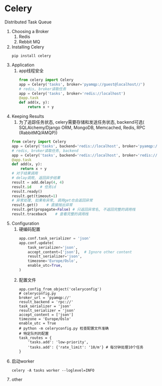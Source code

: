 # Celery

Distributed Task Queue

1. Choosing a Broker
    1. Redis
    2. Rebbit MQ
2. Installing Celery
    ```
    pip install celery
    ```
3. Application
    1. app线程安全
        ```python
        from celery import Celery
        app = Celery('tasks', broker='pyamqp://guest@localhost//')
        # redis, broker读取任务
        app = Celery('tasks', broker='redis://localhost')
        @app.task
        def add(x, y):
            return x + y
        ```
4. Keeping Results
    1. 为了追踪任务状态, celery需要存储和发送任务状态, backend可选( SQLAlchemy/Django ORM, MongoDB, Memcached, Redis, RPC (RabbitMQ/AMQP))
    ```python
    from celery import Celery
    app = Celery('tasks', backend='redis://localhost', broker='pyamqp://guest@localhost//')
    # redis, broker读取任务, backend
    app = Celery('tasks', backend='redis://localhost', broker='redis://localhost')
    @app.task
    def add(x, y):
        return x + y
    # 对于结果调用
    # delay调用, 返回异步结果
    result = add.delay(4, 4)
    result.id    # 任务id
    result.ready()
    result.get(timeout=1)
    # 异常处理, 如果有异常, 调用get也会返回异常
    result.get()    # 直接抛出异常
    result.get(propagate=False) # 只返回异常名, 不返回完整的调用栈
    result.traceback    # 查看完整的调用栈
    ```
5. Configuration
    1. 硬编码配置
        ```python
        app.conf.task_serializer = 'json'
        app.conf.update(
            task_serializer='json',
            accept_content=['json'],  # Ignore other content
            result_serializer='json',
            timezone='Europe/Oslo',
            enable_utc=True,
        )
        ```
    2. 配置文件
        ```
        app.config_from_object('celeryconfig')
        # celeryconfig.py
        broker_url = 'pyamqp://'
        result_backend = 'rpc://'
        task_serializer = 'json'
        result_serializer = 'json'
        accept_content = ['json']
        timezone = 'Europe/Oslo'
        enable_utc = True
        # python -m celeryconfig.py 检查配置文件准确
        # 特定队列的配置
        task_routes = {
            'tasks.add': 'low-priority',
            'tasks.add': {'rate_limit': '10/m'} # 每分钟处理10个任务
        }
        ```
6. 启动worker
    ```Shell
    celery -A tasks worker --loglevel=INFO
    ```
7. other

